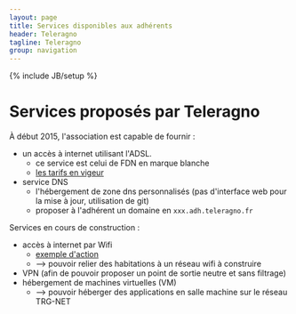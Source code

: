 ```yaml
---
layout: page
title: Services disponibles aux adhérents
header: Teleragno
tagline: Teleragno
group: navigation
---
```

{% include JB/setup %}


# Services proposés par Teleragno

À début 2015, l'association est capable de fournir :

* un accès à internet utilisant l'ADSL.
  * ce service est celui de FDN en marque blanche
  * [les tarifs en vigeur](/2014/03/30/assemblee-generale-le-22-mars--marseille/#grille-de-tarifs-adsl)
* service DNS
  * l'hébergement de zone dns personnalisés (pas d'interface web pour la mise à jour, utilisation de git)
  * proposer à l'adhérent un domaine en `xxx.adh.teleragno.fr`

Services en cours de construction :

* accès à internet par Wifi
  * [exemple d'action](/2015/01/10/reperage-wifi--aix-les-miles/)
  * --> pouvoir relier des habitations à un réseau wifi à construire
* VPN (afin de pouvoir proposer un point de sortie neutre et sans filtrage)
* hébergement de machines virtuelles (VM)
  * --> pouvoir héberger des applications en salle machine sur le réseau TRG-NET

